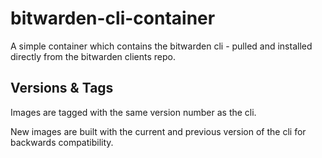 # bitwarden-cli-container
 
A simple container which contains the bitwarden cli - pulled and installed directly from the bitwarden clients repo.

## Versions & Tags

Images are tagged with the same version number as the cli.

New images are built with the current and previous version of the cli for backwards compatibility.

